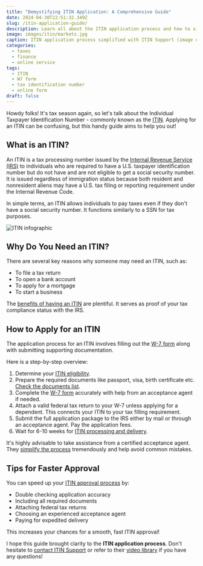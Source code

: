 ```yaml
---
title: "Demystifying ITIN Application: A Comprehensive Guide"
date: 2024-04-30T22:51:32.349Z
slug: /itin-application-guide/
description: Learn all about the ITIN application process and how to simplify it with expert assistance and real-time checks from ITIN Support.
image: images/itin/markets.jpg
caption: ITIN application process simplified with ITIN Support (image of a person filling out a form)
categories:
  - taxes
  - finance
  - online service
tags:
  - ITIN
  - W7 form
  - tax identification number
  - online form
draft: false
---
```


Howdy folks! It's tax season again, so let's talk about the Individual Taxpayer Identification Number - commonly known as the [ITIN](https://www.itin.support/). Applying for an ITIN can be confusing, but this handy guide aims to help you out! 

## What is an ITIN?

An ITIN is a tax processing number issued by the [Internal Revenue Service (IRS)](https://www.irs.gov) to individuals who are required to have a U.S. taxpayer identification number but do not have and are not eligible to get a social security number. It is issued regardless of immigration status because both resident and nonresident aliens may have a U.S. tax filing or reporting requirement under the Internal Revenue Code. 

In simple terms, an ITIN allows individuals to pay taxes even if they don't have a social security number. It functions similarly to a SSN for tax purposes.

![ITIN infographic](https://www.itin.support/wp-content/uploads/2023/01/itin-infographic.webp)

## Why Do You Need an ITIN?

There are several key reasons why someone may need an ITIN, such as:

- To file a tax return 
- To open a bank account 
- To apply for a mortgage
- To start a business 

The [benefits of having an ITIN](https://www.itin.support/post/unveiling-benefits-itin-number) are plentiful. It serves as proof of your tax compliance status with the IRS.

## How to Apply for an ITIN

The application process for an ITIN involves filling out the [W-7 form](https://www.irs.gov/forms-pubs/about-form-w-7) along with submitting supporting documentation. 

Here is a step-by-step overview:

1. Determine your [ITIN eligibility](https://www.itin.support/post/understanding-the-itin-number).
2. Prepare the required documents like passport, visa, birth certificate etc. [Check the documents list](https://www.itin.support/post/documents-checklist-preparing-for-your-itin-application).
3. Complete the [W-7 form](https://www.irs.gov/forms-pubs/about-form-w-7) accurately with help from an acceptance agent if needed.
4. Attach a valid federal tax return to your W-7 unless applying for a dependent. This connects your ITIN to your tax filling requirement. 
5. Submit the full application package to the IRS either by mail or through an acceptance agent. Pay the application fees.
6. Wait for 6-10 weeks for [ITIN processing and delivery](https://www.itin.support/post/the-timeline-of-itin-from-application-to-receipt).

It's highly advisable to take assistance from a certified acceptance agent. They [simplify the process](https://www.itin.support/) tremendously and help avoid common mistakes.

## Tips for Faster Approval

You can speed up your [ITIN approval process](https://www.itin.support/post/avoid-the-wait-strategies-for-speeding-up-your-itin-application) by:

- Double checking application accuracy 
- Including all required documents
- Attaching federal tax returns 
- Choosing an experienced acceptance agent
- Paying for expedited delivery 

This increases your chances for a smooth, fast ITIN approval!

I hope this guide brought clarity to the **ITIN application process**. Don't hesitate to [contact ITIN Support](https://www.itin.support/contact) or refer to their [video library](https://www.itin.support/video-library) if you have any questions!